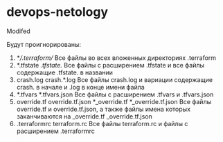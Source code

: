 # devops-netology

Modifed

Будут проигнорированы:

1. **/.terraform/*
	Все файлы во всех вложенных директориях .terraform
2. *.tfstate   *.tfstate.*
 	Все файлы с расширением .tfstate и все файлы содержащие .tfstate. в названии
3. crash.log  crash.*.log
        Все файлы crash.log и вариации содержащие crash. в начале и .log в конце имени файла
4. *.tfvars *.tfvars.json
        Все файлы с расширением .tfvars и .tfvars.json
5. override.tf override.tf.json *_override.tf *_override.tf.json
	Все файлы override.tf и override.tf.json, а также файлы имена которых заканчиваются на  _override.tf _override.tf.json
6. .terraformrc terraform.rc
        Все файлы terraform.rc и файлы с расширением .terraformrc
